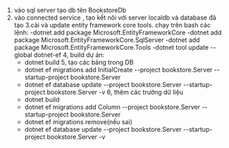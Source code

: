 ﻿
1. vào sql server tạo db tên BookstoreDb         
2. vào connected service , tạo kết nôi với server localdb và database đã tạo
3.cài và update entity framework core tools.
chạy trên bash các lệnh:
    -dotnet add package Microsoft.EntityFrameworkCore
    -dotnet add package Microsoft.EntityFrameworkCore.SqlServer
    -dotnet add package Microsoft.EntityFrameworkCore.Tools
    -dotnet tool update --global dotnet-ef
4, build dự án:
    - dotnet build
5, tạo các bảng trong DB 
    - dotnet ef migrations add InitialCreate --project bookstore.Server --startup-project bookstore.Server
    - dotnet ef database update --project bookstore.Server --startup-project bookstore.Server -v
6, thêm các trường dữ liệu
    - dotnet build
    -  dotnet ef migrations add <action><entity><field>Column --project bookstore.Server --startup-project bookstore.Server
    - dotnet ef migrations remove(nếu sai)
    - dotnet ef database update --project bookstore.Server --startup-project bookstore.Server -v
